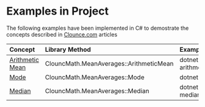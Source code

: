 # Examples in Project

The following examples have been implemented in C# to demostrate the concepts described in [Clounce.com](https://www.clounce.com/) articles

| Concept | Library Method | Example |
|:---------|:----------------|:---------|
| [Arithmetic Mean](http://www.clounce.com/mathematics/arithmetic_mean) | ClouncMath.MeanAverages::ArithmeticMean | dotnet run arithmetic_mean |
| [Mode](http://www.clounce.com/mathematics/mode) | ClouncMath.MeanAverages::Mode | dotnet run mode |
| [Median](http://www.clounce.com/mathematics/median) | ClouncMath.MeanAverages::Median | dotnet run median |